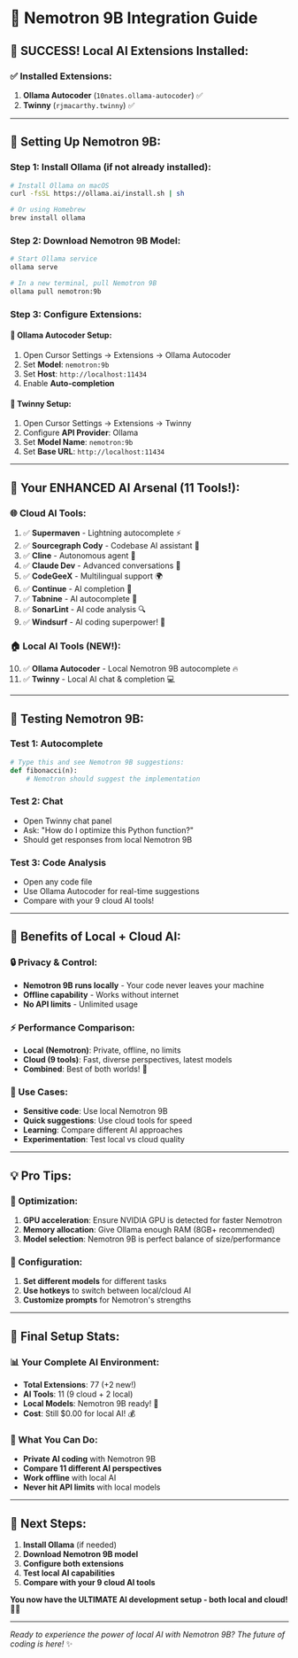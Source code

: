 # 🤖 **Nemotron 9B Integration Guide**

## 🎉 **SUCCESS! Local AI Extensions Installed:**

### ✅ **Installed Extensions:**
1. **Ollama Autocoder** (`10nates.ollama-autocoder`) ✅
2. **Twinny** (`rjmacarthy.twinny`) ✅

---

## 🚀 **Setting Up Nemotron 9B:**

### **Step 1: Install Ollama (if not already installed):**
```bash
# Install Ollama on macOS
curl -fsSL https://ollama.ai/install.sh | sh

# Or using Homebrew
brew install ollama
```

### **Step 2: Download Nemotron 9B Model:**
```bash
# Start Ollama service
ollama serve

# In a new terminal, pull Nemotron 9B
ollama pull nemotron:9b
```

### **Step 3: Configure Extensions:**

#### **🎯 Ollama Autocoder Setup:**
1. Open Cursor Settings → Extensions → Ollama Autocoder
2. Set **Model**: `nemotron:9b`
3. Set **Host**: `http://localhost:11434`
4. Enable **Auto-completion**

#### **🎯 Twinny Setup:**
1. Open Cursor Settings → Extensions → Twinny
2. Configure **API Provider**: Ollama
3. Set **Model Name**: `nemotron:9b`
4. Set **Base URL**: `http://localhost:11434`

---

## 🎯 **Your ENHANCED AI Arsenal (11 Tools!):**

### **🌐 Cloud AI Tools:**
1. ✅ **Supermaven** - Lightning autocomplete ⚡
2. ✅ **Sourcegraph Cody** - Codebase AI assistant 🧠
3. ✅ **Cline** - Autonomous agent 🤖
4. ✅ **Claude Dev** - Advanced conversations 💬
5. ✅ **CodeGeeX** - Multilingual support 🌍
6. ✅ **Continue** - AI completion 🔄
7. ✅ **Tabnine** - AI autocomplete 🎯
8. ✅ **SonarLint** - AI code analysis 🔍
9. ✅ **Windsurf** - AI coding superpower! 🌊

### **🏠 Local AI Tools (NEW!):**
10. ✅ **Ollama Autocoder** - Local Nemotron 9B autocomplete 🔥
11. ✅ **Twinny** - Local AI chat & completion 💻

---

## 🧪 **Testing Nemotron 9B:**

### **Test 1: Autocomplete**
```python
# Type this and see Nemotron 9B suggestions:
def fibonacci(n):
    # Nemotron should suggest the implementation
```

### **Test 2: Chat**
- Open Twinny chat panel
- Ask: "How do I optimize this Python function?"
- Should get responses from local Nemotron 9B

### **Test 3: Code Analysis**
- Open any code file
- Use Ollama Autocoder for real-time suggestions
- Compare with your 9 cloud AI tools!

---

## 🎊 **Benefits of Local + Cloud AI:**

### **🔒 Privacy & Control:**
- **Nemotron 9B runs locally** - Your code never leaves your machine
- **Offline capability** - Works without internet
- **No API limits** - Unlimited usage

### **⚡ Performance Comparison:**
- **Local (Nemotron)**: Private, offline, no limits
- **Cloud (9 tools)**: Fast, diverse perspectives, latest models
- **Combined**: Best of both worlds! 🌟

### **🎯 Use Cases:**
- **Sensitive code**: Use local Nemotron 9B
- **Quick suggestions**: Use cloud tools for speed
- **Learning**: Compare different AI approaches
- **Experimentation**: Test local vs cloud quality

---

## 💡 **Pro Tips:**

### **🚀 Optimization:**
1. **GPU acceleration**: Ensure NVIDIA GPU is detected for faster Nemotron
2. **Memory allocation**: Give Ollama enough RAM (8GB+ recommended)
3. **Model selection**: Nemotron 9B is perfect balance of size/performance

### **🔧 Configuration:**
1. **Set different models** for different tasks
2. **Use hotkeys** to switch between local/cloud AI
3. **Customize prompts** for Nemotron's strengths

---

## 🎉 **Final Setup Stats:**

### **📊 Your Complete AI Environment:**
- **Total Extensions**: 77 (+2 new!)
- **AI Tools**: 11 (9 cloud + 2 local)
- **Local Models**: Nemotron 9B ready! 🤖
- **Cost**: Still $0.00 for local AI! 💰

### **🚀 What You Can Do:**
- **Private AI coding** with Nemotron 9B
- **Compare 11 different AI perspectives**
- **Work offline** with local AI
- **Never hit API limits** with local models

---

## 🎯 **Next Steps:**

1. **Install Ollama** (if needed)
2. **Download Nemotron 9B model**
3. **Configure both extensions**
4. **Test local AI capabilities**
5. **Compare with your 9 cloud AI tools**

**You now have the ULTIMATE AI development setup - both local and cloud! 🚀🤖**

---

*Ready to experience the power of local AI with Nemotron 9B? The future of coding is here!* ✨
